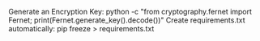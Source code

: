 Generate an Encryption Key: python -c "from cryptography.fernet import Fernet; print(Fernet.generate_key().decode())"
Create requirements.txt automatically: pip freeze > requirements.txt
